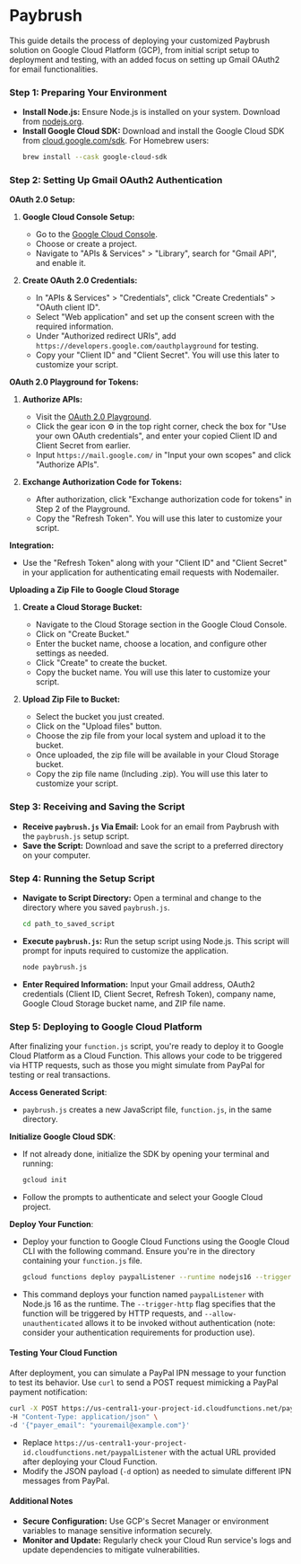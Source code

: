 # Paybrush

This guide details the process of deploying your customized Paybrush solution on Google Cloud Platform (GCP), from initial script setup to deployment and testing, with an added focus on setting up Gmail OAuth2 for email functionalities.

### **Step 1: Preparing Your Environment**
- **Install Node.js:** Ensure Node.js is installed on your system. Download from [nodejs.org](https://nodejs.org/).
- **Install Google Cloud SDK:** Download and install the Google Cloud SDK from [cloud.google.com/sdk](https://cloud.google.com/sdk). For Homebrew users:
  ```sh
  brew install --cask google-cloud-sdk
  ```

### **Step 2: Setting Up Gmail OAuth2 Authentication**
**OAuth 2.0 Setup:**
1. **Google Cloud Console Setup:**
   - Go to the [Google Cloud Console](https://console.cloud.google.com/).
   - Choose or create a project.
   - Navigate to "APIs & Services" > "Library", search for "Gmail API", and enable it.

2. **Create OAuth 2.0 Credentials:**
   - In "APIs & Services" > "Credentials", click "Create Credentials" > "OAuth client ID".
   - Select "Web application" and set up the consent screen with the required information.
   - Under "Authorized redirect URIs", add `https://developers.google.com/oauthplayground` for testing.
   - Copy your "Client ID" and "Client Secret". You will use this later to customize your script.

**OAuth 2.0 Playground for Tokens:**
1. **Authorize APIs:**
   - Visit the [OAuth 2.0 Playground](https://developers.google.com/oauthplayground).
   - Click the gear icon ⚙️ in the top right corner, check the box for "Use your own OAuth credentials", and enter your copied Client ID and Client Secret from earlier.
   - Input `https://mail.google.com/` in "Input your own scopes" and click "Authorize APIs".

2. **Exchange Authorization Code for Tokens:**
   - After authorization, click "Exchange authorization code for tokens" in Step 2 of the Playground.
   - Copy the "Refresh Token". You will use this later to customize your script.

**Integration:**
- Use the "Refresh Token" along with your "Client ID" and "Client Secret" in your application for authenticating email requests with Nodemailer.

**Uploading a Zip File to Google Cloud Storage**

1. **Create a Cloud Storage Bucket:**
   - Navigate to the Cloud Storage section in the Google Cloud Console.
   - Click on "Create Bucket."
   - Enter the bucket name, choose a location, and configure other settings as needed.
   - Click "Create" to create the bucket.
   - Copy the bucket name. You will use this later to customize your script.

2. **Upload Zip File to Bucket:**
   - Select the bucket you just created.
   - Click on the "Upload files" button.
   - Choose the zip file from your local system and upload it to the bucket.
   - Once uploaded, the zip file will be available in your Cloud Storage bucket.
   - Copy the zip file name (Including .zip). You will use this later to customize your script.

### **Step 3: Receiving and Saving the Script**
- **Receive `paybrush.js` Via Email:** Look for an email from Paybrush with the `paybrush.js` setup script.
- **Save the Script:** Download and save the script to a preferred directory on your computer.

### **Step 4: Running the Setup Script**
- **Navigate to Script Directory:** Open a terminal and change to the directory where you saved `paybrush.js`.
  ```sh
  cd path_to_saved_script
  ```
- **Execute `paybrush.js`:** Run the setup script using Node.js. This script will prompt for inputs required to customize the application.
  ```sh
  node paybrush.js
  ```
- **Enter Required Information:** Input your Gmail address, OAuth2 credentials (Client ID, Client Secret, Refresh Token), company name, Google Cloud Storage bucket name, and ZIP file name.

### Step 5: Deploying to Google Cloud Platform

After finalizing your `function.js` script, you're ready to deploy it to Google Cloud Platform as a Cloud Function. This allows your code to be triggered via HTTP requests, such as those you might simulate from PayPal for testing or real transactions.

**Access Generated Script**:
- `paybrush.js` creates a new JavaScript file, `function.js`, in the same directory.

**Initialize Google Cloud SDK**:
- If not already done, initialize the SDK by opening your terminal and running:
  ```sh
  gcloud init
  ```
- Follow the prompts to authenticate and select your Google Cloud project.

**Deploy Your Function**:
- Deploy your function to Google Cloud Functions using the Google Cloud CLI with the following command. Ensure you're in the directory containing your `function.js` file.
  ```sh
  gcloud functions deploy paypalListener --runtime nodejs16 --trigger-http --allow-unauthenticated --entry-point paypalListener --source .
  ```
- This command deploys your function named `paypalListener` with Node.js 16 as the runtime. The `--trigger-http` flag specifies that the function will be triggered by HTTP requests, and `--allow-unauthenticated` allows it to be invoked without authentication (note: consider your authentication requirements for production use).

#### Testing Your Cloud Function

After deployment, you can simulate a PayPal IPN message to your function to test its behavior. Use `curl` to send a POST request mimicking a PayPal payment notification:

```sh
curl -X POST https://us-central1-your-project-id.cloudfunctions.net/paypalListener \
-H "Content-Type: application/json" \
-d '{"payer_email": "youremail@example.com"}'
```

- Replace `https://us-central1-your-project-id.cloudfunctions.net/paypalListener` with the actual URL provided after deploying your Cloud Function.
- Modify the JSON payload (`-d` option) as needed to simulate different IPN messages from PayPal.

#### **Additional Notes**
- **Secure Configuration:** Use GCP's Secret Manager or environment variables to manage sensitive information securely.
- **Monitor and Update:** Regularly check your Cloud Run service's logs and update dependencies to mitigate vulnerabilities.
